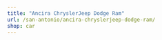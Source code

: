 ```yaml
---
title: "Ancira ChryslerJeep Dodge Ram"
url: /san-antonio/ancira-chryslerjeep-dodge-ram/
shop: car
---
```

